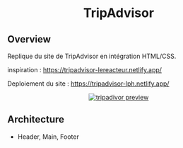 <h1  align="center">TripAdvisor</h1>

## Overview

Replique du site de TripAdvisor en intégration HTML/CSS.

inspiration : https://tripadvisor-lereacteur.netlify.app/



Deploiement du site : https://tripadvisor-lph.netlify.app/
<p align="center">
<a  href="https://tripadvisor-lph.netlify.app/"><img  src="https://res.cloudinary.com/dkfawp1r9/image/upload/f_auto,q_auto/tripadvisor"  alt="tripadivor preview"></a>
</p>



## Architecture

- Header, Main, Footer
